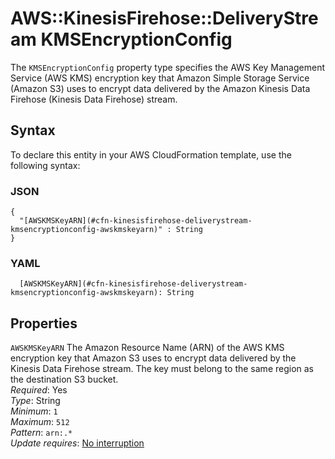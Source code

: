 # AWS::KinesisFirehose::DeliveryStream KMSEncryptionConfig<a name="aws-properties-kinesisfirehose-deliverystream-kmsencryptionconfig"></a>

The `KMSEncryptionConfig` property type specifies the AWS Key Management Service \(AWS KMS\) encryption key that Amazon Simple Storage Service \(Amazon S3\) uses to encrypt data delivered by the Amazon Kinesis Data Firehose \(Kinesis Data Firehose\) stream\.

## Syntax<a name="aws-properties-kinesisfirehose-deliverystream-kmsencryptionconfig-syntax"></a>

To declare this entity in your AWS CloudFormation template, use the following syntax:

### JSON<a name="aws-properties-kinesisfirehose-deliverystream-kmsencryptionconfig-syntax.json"></a>

```
{
  "[AWSKMSKeyARN](#cfn-kinesisfirehose-deliverystream-kmsencryptionconfig-awskmskeyarn)" : String
}
```

### YAML<a name="aws-properties-kinesisfirehose-deliverystream-kmsencryptionconfig-syntax.yaml"></a>

```
  [AWSKMSKeyARN](#cfn-kinesisfirehose-deliverystream-kmsencryptionconfig-awskmskeyarn): String
```

## Properties<a name="aws-properties-kinesisfirehose-deliverystream-kmsencryptionconfig-properties"></a>

`AWSKMSKeyARN`  <a name="cfn-kinesisfirehose-deliverystream-kmsencryptionconfig-awskmskeyarn"></a>
The Amazon Resource Name \(ARN\) of the AWS KMS encryption key that Amazon S3 uses to encrypt data delivered by the Kinesis Data Firehose stream\. The key must belong to the same region as the destination S3 bucket\.  
*Required*: Yes  
*Type*: String  
*Minimum*: `1`  
*Maximum*: `512`  
*Pattern*: `arn:.*`  
*Update requires*: [No interruption](https://docs.aws.amazon.com/AWSCloudFormation/latest/UserGuide/using-cfn-updating-stacks-update-behaviors.html#update-no-interrupt)